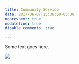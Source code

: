 ```yaml
---
title: Community Service
date: 2017-06-07T15:36:00+05:30
noprevnext: true
nodateline: true
disable_comments: true

---
```


Some text goes here.

![](/food-drive.jpg)